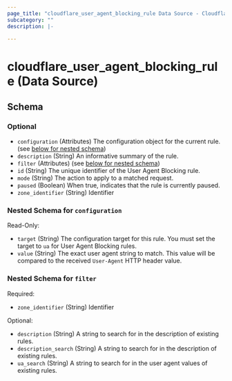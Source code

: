 ```yaml
---
page_title: "cloudflare_user_agent_blocking_rule Data Source - Cloudflare"
subcategory: ""
description: |-
  
---
```


# cloudflare_user_agent_blocking_rule (Data Source)




<!-- schema generated by tfplugindocs -->
## Schema

### Optional

- `configuration` (Attributes) The configuration object for the current rule. (see [below for nested schema](#nestedatt--configuration))
- `description` (String) An informative summary of the rule.
- `filter` (Attributes) (see [below for nested schema](#nestedatt--filter))
- `id` (String) The unique identifier of the User Agent Blocking rule.
- `mode` (String) The action to apply to a matched request.
- `paused` (Boolean) When true, indicates that the rule is currently paused.
- `zone_identifier` (String) Identifier

<a id="nestedatt--configuration"></a>
### Nested Schema for `configuration`

Read-Only:

- `target` (String) The configuration target for this rule. You must set the target to `ua` for User Agent Blocking rules.
- `value` (String) The exact user agent string to match. This value will be compared to the received `User-Agent` HTTP header value.


<a id="nestedatt--filter"></a>
### Nested Schema for `filter`

Required:

- `zone_identifier` (String) Identifier

Optional:

- `description` (String) A string to search for in the description of existing rules.
- `description_search` (String) A string to search for in the description of existing rules.
- `ua_search` (String) A string to search for in the user agent values of existing rules.


